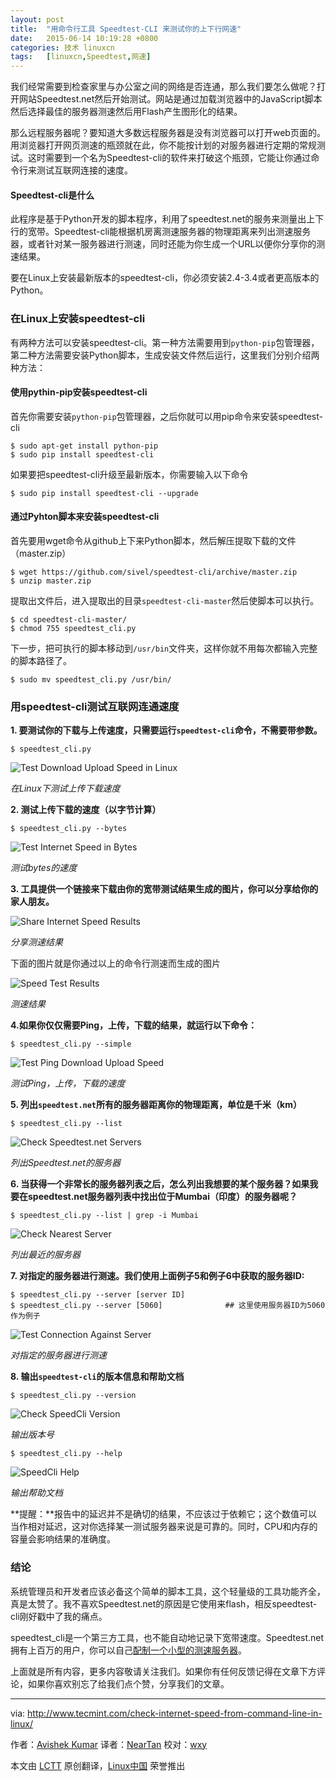 ```yaml
---
layout: post
title:	"用命令行工具 Speedtest-CLI 来测试你的上下行网速"
date:	2015-06-14 10:19:28 +0800 
categories:	技术 linuxcn 
tags:	[linuxcn,Speedtest,网速]
---
```



我们经常需要到检查家里与办公室之间的网络是否连通，那么我们要怎么做呢？打开网站Speedtest.net然后开始测试。网站是通过加载浏览器中的JavaScript脚本然后选择最佳的服务器测速然后用Flash产生图形化的结果。


那么远程服务器呢？要知道大多数远程服务器是没有浏览器可以打开web页面的。用浏览器打开网页测速的瓶颈就在此，你不能按计划的对服务器进行定期的常规测试。这时需要到一个名为Speedtest-cli的软件来打破这个瓶颈，它能让你通过命令行来测试互联网连接的速度。


#### Speedtest-cli是什么


此程序是基于Python开发的脚本程序，利用了speedtest.net的服务来测量出上下行的宽带。Speedtest-cli能根据机房离测速服务器的物理距离来列出测速服务器，或者针对某一服务器进行测速，同时还能为你生成一个URL以便你分享你的测速结果。


要在Linux上安装最新版本的speedtest-cli，你必须安装2.4-3.4或者更高版本的Python。


### 在Linux上安装speedtest-cli


有两种方法可以安装speedtest-cli。第一种方法需要用到`python-pip`包管理器，第二种方法需要安装Python脚本，生成安装文件然后运行，这里我们分别介绍两种方法：


#### 使用pythin-pip安装speedtest-cli


首先你需要安装`python-pip`包管理器，之后你就可以用pip命令来安装speedtest-cli



```
$ sudo apt-get install python-pip
$ sudo pip install speedtest-cli

```

如果要把speedtest-cli升级至最新版本，你需要输入以下命令



```
$ sudo pip install speedtest-cli --upgrade

```

#### 通过Pyhton脚本来安装speedtest-cli


首先要用wget命令从github上下来Python脚本，然后解压提取下载的文件（master.zip）



```
$ wget https://github.com/sivel/speedtest-cli/archive/master.zip
$ unzip master.zip 

```

提取出文件后，进入提取出的目录`speedtest-cli-master`然后使脚本可以执行。



```
$ cd speedtest-cli-master/
$ chmod 755 speedtest_cli.py 

```

下一步，把可执行的脚本移动到`/usr/bin`文件夹，这样你就不用每次都输入完整的脚本路径了。



```
$ sudo mv speedtest_cli.py /usr/bin/

```

### 用speedtest-cli测试互联网连通速度


**1. 要测试你的下载与上传速度，只需要运行`speedtest-cli`命令，不需要带参数。**



```
$ speedtest_cli.py

```

![Test Download Upload Speed in Linux](/Asserts/Images//attachment/album/201506/14/101930gfjenbzow073o3ef.png)


*在Linux下测试上传下载速度*


**2. 测试上传下载的速度（以字节计算）**



```
$ speedtest_cli.py --bytes

```

![Test Internet Speed in Bytes](/Asserts/Images//attachment/album/201506/14/101931ztjikpbkmvmtpb6m.png)


*测试bytes的速度*


**3. 工具提供一个链接来下载由你的宽带测试结果生成的图片，你可以分享给你的家人朋友。**


![Share Internet Speed Results](/Asserts/Images//attachment/album/201506/14/101932hepws4qpbyz9sb72.png)


*分享测速结果*


下面的图片就是你通过以上的命令行测速而生成的图片


![Speed Test Results](/Asserts/Images//attachment/album/201506/14/101933fscy1ctyjnk9hmn0.png)


*测速结果*


**4.如果你仅仅需要Ping，上传，下载的结果，就运行以下命令：**



```
$ speedtest_cli.py --simple

```

![Test Ping Download Upload Speed](/Asserts/Images//attachment/album/201506/14/101935j00lj00mzymhzjhh.png)


*测试Ping，上传，下载的速度*


**5. 列出`speedtest.net`所有的服务器距离你的物理距离，单位是千米（km）**



```
$ speedtest_cli.py --list

```

![Check Speedtest.net Servers](/Asserts/Images//attachment/album/201506/14/101936d0pfybbd3isdxkyr.png)


*列出Speedtest.net的服务器*


**6. 当获得一个非常长的服务器列表之后，怎么列出我想要的某个服务器？如果我要在speedtest.net服务器列表中找出位于Mumbai（印度）的服务器呢？**



```
$ speedtest_cli.py --list | grep -i Mumbai

```

![Check Nearest Server](/Asserts/Images//attachment/album/201506/14/101937tnvcxvnapvczm882.png)


*列出最近的服务器*


**7. 对指定的服务器进行测速。我们使用上面例子5和例子6中获取的服务器ID:**



```
$ speedtest_cli.py --server [server ID]
$ speedtest_cli.py --server [5060]              ## 这里使用服务器ID为5060作为例子

```

![Test Connection Against Server](/Asserts/Images//attachment/album/201506/14/101939osspxxwimwyu4mun.png)


*对指定的服务器进行测速*


**8. 输出`speedtest-cli`的版本信息和帮助文档**



```
$ speedtest_cli.py --version

```

![Check SpeedCli Version](/Asserts/Images//attachment/album/201506/14/101940x5i77p5o2i9num27.png)


*输出版本号*



```
$ speedtest_cli.py --help

```

![SpeedCli Help](/Asserts/Images//attachment/album/201506/14/101941p14sjbwici4lgwlz.png)


*输出帮助文档*


**提醒：**报告中的延迟并不是确切的结果，不应该过于依赖它；这个数值可以当作相对延迟，这对你选择某一测试服务器来说是可靠的。同时，CPU和内存的容量会影响结果的准确度。


### 结论


系统管理员和开发者应该必备这个简单的脚本工具，这个轻量级的工具功能齐全，真是太赞了。我不喜欢Speedtest.net的原因是它使用来flash，相反speedtest-cli刚好戳中了我的痛点。


speedtest\_cli是一个第三方工具，也不能自动地记录下宽带速度。Speedtest.net拥有上百万的用户，你可以自己[配制一个小型的测速服务器](http://www.tecmint.com/speedtest-mini-server-to-test-bandwidth-speed/)。


上面就是所有内容，更多内容敬请关注我们。如果你有任何反馈记得在文章下方评论，如果你喜欢别忘了给我们点个赞，分享我们的文章。




---


via: <http://www.tecmint.com/check-internet-speed-from-command-line-in-linux/>


作者：[Avishek Kumar](http://www.tecmint.com/author/avishek/) 译者：[NearTan](https://github.com/NearTan) 校对：[wxy](https://github.com/wxy)


本文由 [LCTT](https://github.com/LCTT/TranslateProject) 原创翻译，[Linux中国](http://linux.cn/) 荣誉推出
